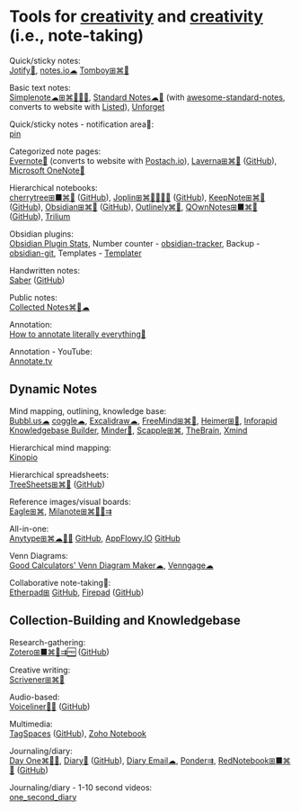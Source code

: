 
# Tools for [creativity](https://adequate.life/creativity/) and [creativity](https://adequate.life/success-4/) (i.e., note-taking)

Quick/sticky notes:  
[Jotify🍎](https://www.jotifyapp.com/),
[notes.io☁](http://notes.io/)
[Tomboy⊞⌘🐧](https://wiki.gnome.org/Apps/Tomboy)

Basic text notes:  
[Simplenote☁⊞⌘🐧🍎🤖](https://simplenote.com/),
[Standard Notes☁🐧](https://standardnotes.com/) (with [awesome-standard-notes](https://github.com/jonhadfield/awesome-standard-notes), converts to website with [Listed](https://listed.to/)),
[Unforget](https://unforget.computing-den.com/)

Quick/sticky notes - notification area🤖:  
[pin](https://github.com/nproth/pin)

Categorized note pages:  
[Evernote🧛](https://evernote.com/) (converts to website with [Postach.io](https://postach.io/)),
[Laverna⊞⌘🐧](https://laverna.cc/) ([GitHub](https://github.com/Laverna/laverna)),
[Microsoft OneNote🧛](https://www.onenote.com/)

Hierarchical notebooks:  
[cherrytree⊞■⌘🐧](https://www.giuspen.com/cherrytree/) ([GitHub](https://github.com/giuspen/cherrytree)),
[Joplin⊞⌘🐧🍎🤖💾](https://joplinapp.org/) ([GitHub](https://github.com/laurent22/joplin/)),
[KeepNote⊞⌘🐧](https://keepnote.org/) ([GitHub](https://github.com/mdrasmus/keepnote)),
[Obsidian⊞⌘🐧](https://obsidian.md/) ([GitHub](https://github.com/obsidianmd/obsidian-releases)),
[Outlinely⌘🍎](https://glamdevelopment.com/outlinely),
[QOwnNotes⊞■⌘🐧](https://www.qownnotes.org/) ([GitHub](https://github.com/pbek/QOwnNotes)),
[Trilium](https://github.com/zadam/trilium)

Obsidian plugins:  
[Obsidian Plugin Stats](https://obsidian-plugin-stats.vercel.app/),
Number counter - [obsidian-tracker](https://github.com/pyrochlore/obsidian-tracker),
Backup - [obsidian-git](https://github.com/denolehov/obsidian-git),
Templates - [Templater](https://silentvoid13.github.io/Templater/)

Handwritten notes:  
[Saber](https://saber.adil.hanney.org/) ([GitHub](https://github.com/saber-notes/saber))

Public notes:  
[Collected Notes⌘🍎☁](https://collectednotes.com/)

Annotation:  
[How to annotate literally everything💩](https://beepb00p.xyz/annotating.html)

Annotation - YouTube:  
[Annotate.tv](https://annotate.tv/)

## Dynamic Notes

Mind mapping, outlining, knowledge base:  
[Bubbl.us☁](https://bubbl.us/)
[coggle☁](https://coggle.it/),
[Excalidraw☁](https://excalidraw.com/),
[FreeMind⊞⌘🐧](http://freemind.sourceforge.net/wiki/index.php/Main_Page),
[Heimer⊞🐧](https://github.com/juzzlin/Heimer),
[Inforapid Knowledgebase Builder](http://www.buildyourmap.com/),
[Minder🐧](https://github.com/phase1geo/Minder),
[Scapple⊞⌘](https://www.literatureandlatte.com/scapple/overview),
[TheBrain](https://www.thebrain.com/),
[Xmind](https://xmind.app/)

Hierarchical mind mapping:  
[Kinopio](https://kinopio.club/)

Hierarchical spreadsheets:  
[TreeSheets⊞⌘🐧](http://strlen.com/treesheets/) ([GitHub](https://github.com/aardappel/treesheets))

Reference images/visual boards:  
[Eagle⊞⌘](https://eagle.cool/),
[Milanote⊞⌘🍎🤖⇉](https://milanote.com/)

All-in-one:  
[Anytype⊞⌘☁🍎🤖](https://anytype.io/) [GitHub](https://github.com/anyproto/anytype-ts),
[AppFlowy.IO](https://www.appflowy.io/) [GitHub](https://github.com/AppFlowy-IO/appflowy)

Venn Diagrams:  
[Good Calculators' Venn Diagram Maker☁](https://goodcalculators.com/venn-diagram-maker/),
[Venngage☁](https://venngage.com/features/venn-diagram-maker)

Collaborative note-taking🤝:  
[Etherpad⊞](https://etherpad.org/) [GitHub](https://github.com/ether/etherpad-lite),
[Firepad](https://firepad.io/) ([GitHub](https://github.com/FirebaseExtended/firepad))

## Collection-Building and Knowledgebase

Research-gathering:  
[Zotero⊞■⌘🐧⇉🆓](https://www.zotero.org/) ([GitHub](https://github.com/zotero/zotero))

Creative writing:  
[Scrivener⊞⌘🍎](https://www.literatureandlatte.com/scrivener/overview)

Audio-based:  
[Voiceliner🍎🤖](https://a9.io/voiceliner/) ([GitHub](https://github.com/maxkrieger/voiceliner))

Multimedia:  
[TagSpaces](https://www.tagspaces.org/) ([GitHub](https://github.com/tagspaces/tagspaces)),
[Zoho Notebook](https://www.zoho.com/notebook/)

Journaling/diary:  
[Day One⌘🍎🤖](https://dayoneapp.com/),
[Diary🤖](https://billthefarmer.github.io/diary/) ([GitHub](https://github.com/billthefarmer/diary)),
[Diary Email☁](https://diaryemail.com/),
[Ponder⇉](https://getponder.app/),
[RedNotebook⊞■⌘🐧](https://rednotebook.sourceforge.io/) ([GitHub](https://github.com/jendrikseipp/rednotebook))

Journaling/diary - 1-10 second videos:  
[one_second_diary](https://github.com/KyleKun/one_second_diary/)
